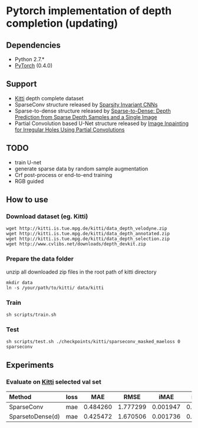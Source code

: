 # Pytorch implementation of depth completion (updating)

## Dependencies
- Python 2.7.*
- [PyTorch](http://pytorch.org/) (0.4.0)

## Support
- [Kitti](http://www.cvlibs.net/datasets/kitti/eval_depth.php?benchmark=depth_completion) depth complete dataset
- SparseConv structure released by [Sparsity Invariant CNNs](http://arxiv.org/abs/1708.06500)
- Sparse-to-dense structure released by [Sparse-to-Dense: Depth Prediction from Sparse Depth Samples and a Single Image](https://arxiv.org/pdf/1709.07492.pdf)
- Partial Convolution based U-Net structure released by [Image Inpainting for Irregular Holes Using Partial Convolutions](http://arxiv.org/abs/1804.07723)

## TODO
- train U-net
- generate sparse data by random sample augmentation
- Crf post-process or end-to-end training
- RGB guided

## How to use

### Download dataset (eg. Kitti)
```
wget http://kitti.is.tue.mpg.de/kitti/data_depth_velodyne.zip
wget http://kitti.is.tue.mpg.de/kitti/data_depth_annotated.zip
wget http://kitti.is.tue.mpg.de/kitti/data_depth_selection.zip
wget http://www.cvlibs.net/downloads/depth_devkit.zip
```
### Prepare the data folder
unzip all downloaded zip files in the root path of kitti directory
```
mkdir data
ln -s /your/path/to/kitti/ data/kitti
```
### Train
```
sh scripts/train.sh
```
### Test
```
sh scripts/test.sh ./checkpoints/kitti/sparseconv_masked_maeloss 0 sparseconv
```

## Experiments
### Evaluate on [Kitti](http://www.cvlibs.net/datasets/kitti/eval_depth.php?benchmark=depth_completion) selected val set
|    Method                 | loss   |   MAE    |  RMSE    |  iMAE    |  iRMSE   |   Script     |
| :------------------------ | :----: | :------: | :------: | :------: | :------: | :----------- |
| SparseConv                | mae    | 0.484260 | 1.777299 | 0.001947 | 0.006476 |              |
| SparsetoDense(d)          | mae    | 0.425472 | 1.670506 | 0.001736 | 0.005809 |              |
